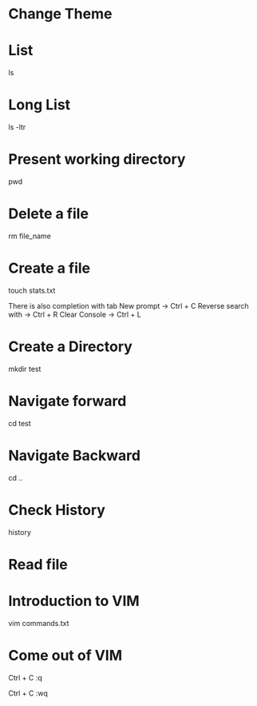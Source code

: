 # Change Theme 

# List
ls

# Long List
ls -ltr

# Present working directory
pwd

# Delete a file
rm file_name

# Create a file
touch stats.txt

There is also completion with tab
New prompt ->  Ctrl + C
Reverse search with -> Ctrl + R
Clear Console -> Ctrl + L 

# Create a Directory
mkdir test

# Navigate forward
cd test

# Navigate Backward 
cd ..

# Check History
history

# Read file

# Introduction to VIM
vim commands.txt

# Come out of VIM
Ctrl + C
:q

Ctrl + C
:wq
